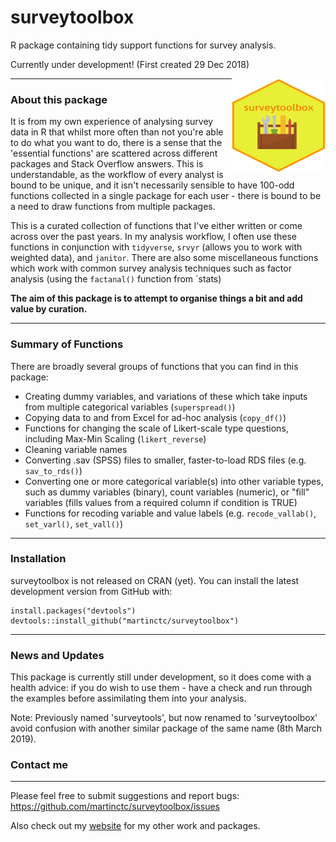 # surveytoolbox
R package containing tidy support functions for survey analysis.

Currently under development! 
(First created 29 Dec 2018)


<img src="icons/surveytoolbox_hex.svg?sanitize=true" align="right" height = 150 width = 150/>

------------------------------------------------------------------------

### About this package

It is from my own experience of analysing survey data in R that whilst more often than not you're able to do what you want to do, there is a sense that the 'essential functions' are scattered across different packages and Stack Overflow answers. This is understandable, as the workflow of every analyst is bound to be unique, and it  isn't necessarily sensible to have 100-odd functions collected in a single package for each user - there is bound to be a need to draw functions from multiple packages.  

This is a curated collection of functions that I've either written or come across over the past years. In my analysis workflow, I often use these functions in conjunction with `tidyverse`, `srvyr` (allows you to work with weighted data), and `janitor`. There are also some miscellaneous functions which work with common survey analysis techniques such as factor analysis (using the `factanal()` function from `stats)

**The aim of this package is to attempt to organise things a bit and add value by curation.**

---

### Summary of Functions

There are broadly several groups of functions that you can find in this package:
- Creating dummy variables, and variations of these which take inputs from multiple categorical variables (`superspread()`)
- Copying data to and from Excel for ad-hoc analysis (`copy_df()`)
- Functions for changing the scale of Likert-scale type questions, including Max-Min Scaling (`likert_reverse`)
- Cleaning variable names
- Converting .sav (SPSS) files to smaller, faster-to-load RDS files (e.g. `sav_to_rds()`)
- Converting one or more categorical variable(s) into other variable types, such as dummy variables (binary), count variables (numeric), or "fill" variables (fills values from a required column if condition is TRUE)
- Functions for recoding variable and value labels (e.g. `recode_vallab()`, `set_varl()`, `set_vall()`)

---

### Installation

surveytoolbox is not released on CRAN (yet). 
You can install the latest development version from GitHub with:

```
install.packages("devtools")
devtools::install_github("martinctc/surveytoolbox")
```

---

### News and Updates

This package is currently still under development, so it does come with a health advice: if you do wish to use them - have a check and run through the examples before assimilating them into your analysis. 

Note: Previously named 'surveytools', but now renamed to 'surveytoolbox' avoid confusion with another similar package of the same name (8th March 2019).

### Contact me
---
Please feel free to submit suggestions and report bugs: <https://github.com/martinctc/surveytoolbox/issues>

Also check out my [website](https://martinctc.github.io) for my other work and packages.
